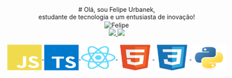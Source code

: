<div align="center" style="background-color: 0D1117" >
 # Olá, sou Felipe Urbanek, <br> estudante de tecnologia e um entusiasta de inovação!

<div align="center">
<img align="center" alt="Felipe" height="300" src="https://felipeurbanek.com/img/home_direita.svg">
</div>

<div align="center">
  <a href="https://github.com/felipeurbanek" >
  <img height="180rem" src="https://github-readme-stats.vercel.app/api?username=felipeurbanek&show_icons=true&theme=cobalt&include_all_commits=true&count_private=true"/>
  <img height="180rem" src="https://github-readme-stats.vercel.app/api/top-langs/?username=felipeurbanek&layout=compact&langs_count=10&theme=cobalt"/>
</div>
<div style="display: inline_block" align="center"><br>
  <img align="center" alt="Estudando" height="60" width="80" src="https://raw.githubusercontent.com/devicons/devicon/master/icons/javascript/javascript-plain.svg">
  <img align="center" alt="Estudando" height="60" width="80" src="https://raw.githubusercontent.com/devicons/devicon/master/icons/typescript/typescript-plain.svg">
  <img align="center" alt="Estudando" height="60" width="80" src="https://raw.githubusercontent.com/devicons/devicon/master/icons/react/react-original.svg">
  <img align="center" alt="Rafa-HTML" height="60" width="80" src="https://raw.githubusercontent.com/devicons/devicon/master/icons/html5/html5-original.svg">
  <img align="center" alt="Estudando" height="60" width="80" src="https://raw.githubusercontent.com/devicons/devicon/master/icons/css3/css3-original.svg">
  <img align="center" alt="Estudando" height="60" width="80" src="https://raw.githubusercontent.com/devicons/devicon/master/icons/python/python-original.svg">
</div>
</div>
